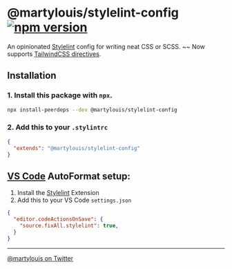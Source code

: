 # @martylouis/stylelint-config [![npm version](https://badge.fury.io/js/%40martylouis%2Fstylelint-config.svg)](https://badge.fury.io/js/%40martylouis%2Fstylelint-config)

An opinionated [Stylelint](https://stylelint.io) config for writing neat CSS or SCSS. ~~ Now supports [TailwindCSS directives](https://tailwindcss.com/docs/functions-and-directives/).

## Installation

### 1. Install this package with `npx`.
```sh
npx install-peerdeps --dev @martylouis/stylelint-config
```
### 2. Add this to your `.stylintrc`

```json
{
  "extends": "@martylouis/stylelint-config"
}
```

## [VS Code](https://code.visualstudio.com/) AutoFormat setup:

1. Install the [Stylelint](https://marketplace.visualstudio.com/items?itemName=shinnn.stylelint) Extension
2. Add this to your VS Code `settings.json`

```json
{
  "editor.codeActionsOnSave": {
    "source.fixAll.stylelint": true,
  }
}
```
---

[@martylouis on Twitter](twitter.com/martylouis)

